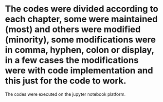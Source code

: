 # The codes were divided according to each chapter, some were maintained (most) and others were modified (minority), some modifications were in comma, hyphen, colon or display, in a few cases the modifications were with code implementation and this just for the code to work.
The codes were executed on the jupyter notebook platform.
